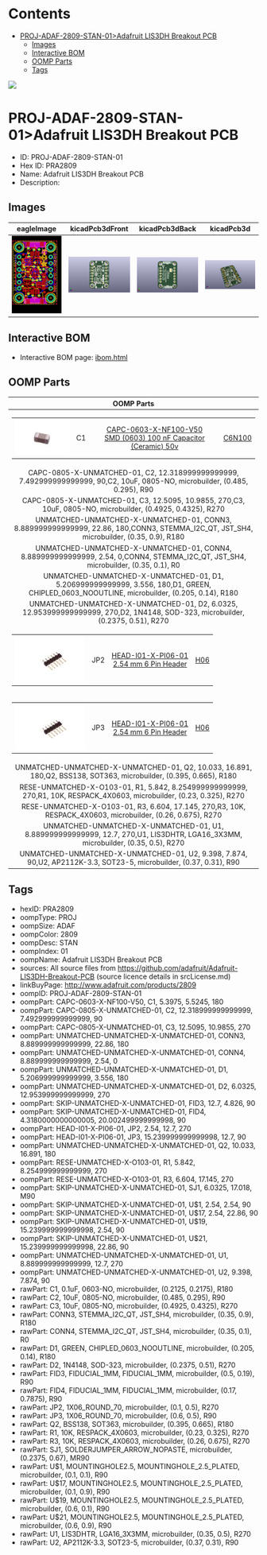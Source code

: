 



Contents
========

* [PROJ-ADAF-2809-STAN-01>Adafruit LIS3DH Breakout PCB](#proj-adaf-2809-stan-01adafruit-lis3dh-breakout-pcb)
	* [Images](#images)
	* [Interactive BOM](#interactive-bom)
	* [OOMP Parts](#oomp-parts)
	* [Tags](#tags)
  
![][im]
# PROJ-ADAF-2809-STAN-01>Adafruit LIS3DH Breakout PCB

- ID: PROJ-ADAF-2809-STAN-01
- Hex ID: PRA2809
- Name: Adafruit LIS3DH Breakout PCB
- Description: 

## Images
  
  

|eagleImage|kicadPcb3dFront|kicadPcb3dBack|kicadPcb3d|
| :---: | :---: | :---: | :---: |
|[![eagleImage](eagleImage_140.png)](eagleImage_600.png)|[![kicadPcb3dFront](kicadPcb3dFront_140.png)](kicadPcb3dFront_600.png)|[![kicadPcb3dBack](kicadPcb3dBack_140.png)](kicadPcb3dBack_600.png)|[![kicadPcb3d](kicadPcb3d_140.png)](kicadPcb3d_600.png)|

## Interactive BOM

- Interactive BOM page: [ibom.html](kicad/bom/ibom.html)

## OOMP Parts
  

|OOMP Parts|
| :---: |
|<table><tr><td>![CAPC-0603-X-NF100-V50](https://raw.githubusercontent.com/oomlout/oomlout_OOMP_parts/main/CAPC-0603-X-NF100-V50/image_140.jpg)</td><td> C1</td><td>[CAPC-0603-X-NF100-V50<br>SMD (0603) 100 nF Capacitor (Ceramic) 50v](https://github.com/oomlout/oomlout_OOMP_parts/tree/main/CAPC-0603-X-NF100-V50/)</td><td>[C6N100](https://github.com/oomlout/oomlout_OOMP_parts/tree/main/CAPC-0603-X-NF100-V50/)</td></tr></table>|
|CAPC-0805-X-UNMATCHED-01, C2, 12.318999999999999, 7.492999999999999, 90,C2, 10uF, 0805-NO, microbuilder, (0.485, 0.295), R90|
|CAPC-0805-X-UNMATCHED-01, C3, 12.5095, 10.9855, 270,C3, 10uF, 0805-NO, microbuilder, (0.4925, 0.4325), R270|
|UNMATCHED-UNMATCHED-X-UNMATCHED-01, CONN3, 8.889999999999999, 22.86, 180,CONN3, STEMMA_I2C_QT, JST_SH4, microbuilder, (0.35, 0.9), R180|
|UNMATCHED-UNMATCHED-X-UNMATCHED-01, CONN4, 8.889999999999999, 2.54, 0,CONN4, STEMMA_I2C_QT, JST_SH4, microbuilder, (0.35, 0.1), R0|
|UNMATCHED-UNMATCHED-X-UNMATCHED-01, D1, 5.206999999999999, 3.556, 180,D1, GREEN, CHIPLED_0603_NOOUTLINE, microbuilder, (0.205, 0.14), R180|
|UNMATCHED-UNMATCHED-X-UNMATCHED-01, D2, 6.0325, 12.953999999999999, 270,D2, 1N4148, SOD-323, microbuilder, (0.2375, 0.51), R270|
|<table><tr><td>![HEAD-I01-X-PI06-01](https://raw.githubusercontent.com/oomlout/oomlout_OOMP_parts/main/HEAD-I01-X-PI06-01/image_140.jpg)</td><td> JP2</td><td>[HEAD-I01-X-PI06-01<br>2.54 mm 6 Pin Header](https://github.com/oomlout/oomlout_OOMP_parts/tree/main/HEAD-I01-X-PI06-01/)</td><td>[H06](https://github.com/oomlout/oomlout_OOMP_parts/tree/main/HEAD-I01-X-PI06-01/)</td></tr></table>|
|<table><tr><td>![HEAD-I01-X-PI06-01](https://raw.githubusercontent.com/oomlout/oomlout_OOMP_parts/main/HEAD-I01-X-PI06-01/image_140.jpg)</td><td> JP3</td><td>[HEAD-I01-X-PI06-01<br>2.54 mm 6 Pin Header](https://github.com/oomlout/oomlout_OOMP_parts/tree/main/HEAD-I01-X-PI06-01/)</td><td>[H06](https://github.com/oomlout/oomlout_OOMP_parts/tree/main/HEAD-I01-X-PI06-01/)</td></tr></table>|
|UNMATCHED-UNMATCHED-X-UNMATCHED-01, Q2, 10.033, 16.891, 180,Q2, BSS138, SOT363, microbuilder, (0.395, 0.665), R180|
|RESE-UNMATCHED-X-O103-01, R1, 5.842, 8.254999999999999, 270,R1, 10K, RESPACK_4X0603, microbuilder, (0.23, 0.325), R270|
|RESE-UNMATCHED-X-O103-01, R3, 6.604, 17.145, 270,R3, 10K, RESPACK_4X0603, microbuilder, (0.26, 0.675), R270|
|UNMATCHED-UNMATCHED-X-UNMATCHED-01, U1, 8.889999999999999, 12.7, 270,U1, LIS3DHTR, LGA16_3X3MM, microbuilder, (0.35, 0.5), R270|
|UNMATCHED-UNMATCHED-X-UNMATCHED-01, U2, 9.398, 7.874, 90,U2, AP2112K-3.3, SOT23-5, microbuilder, (0.37, 0.31), R90|

## Tags

- hexID: PRA2809
- oompType: PROJ
- oompSize: ADAF
- oompColor: 2809
- oompDesc: STAN
- oompIndex: 01
- oompName: Adafruit LIS3DH Breakout PCB
- sources: All source files from https://github.com/adafruit/Adafruit-LIS3DH-Breakout-PCB (source licence details in srcLicense.md)
- linkBuyPage: http://www.adafruit.com/products/2809
- oompID: PROJ-ADAF-2809-STAN-01
- oompPart: CAPC-0603-X-NF100-V50, C1, 5.3975, 5.5245, 180
- oompPart: CAPC-0805-X-UNMATCHED-01, C2, 12.318999999999999, 7.492999999999999, 90
- oompPart: CAPC-0805-X-UNMATCHED-01, C3, 12.5095, 10.9855, 270
- oompPart: UNMATCHED-UNMATCHED-X-UNMATCHED-01, CONN3, 8.889999999999999, 22.86, 180
- oompPart: UNMATCHED-UNMATCHED-X-UNMATCHED-01, CONN4, 8.889999999999999, 2.54, 0
- oompPart: UNMATCHED-UNMATCHED-X-UNMATCHED-01, D1, 5.206999999999999, 3.556, 180
- oompPart: UNMATCHED-UNMATCHED-X-UNMATCHED-01, D2, 6.0325, 12.953999999999999, 270
- oompPart: SKIP-UNMATCHED-X-UNMATCHED-01, FID3, 12.7, 4.826, 90
- oompPart: SKIP-UNMATCHED-X-UNMATCHED-01, FID4, 4.3180000000000005, 20.002499999999998, 90
- oompPart: HEAD-I01-X-PI06-01, JP2, 2.54, 12.7, 270
- oompPart: HEAD-I01-X-PI06-01, JP3, 15.239999999999998, 12.7, 90
- oompPart: UNMATCHED-UNMATCHED-X-UNMATCHED-01, Q2, 10.033, 16.891, 180
- oompPart: RESE-UNMATCHED-X-O103-01, R1, 5.842, 8.254999999999999, 270
- oompPart: RESE-UNMATCHED-X-O103-01, R3, 6.604, 17.145, 270
- oompPart: SKIP-UNMATCHED-X-UNMATCHED-01, SJ1, 6.0325, 17.018, M90
- oompPart: SKIP-UNMATCHED-X-UNMATCHED-01, U$1, 2.54, 2.54, 90
- oompPart: SKIP-UNMATCHED-X-UNMATCHED-01, U$17, 2.54, 22.86, 90
- oompPart: SKIP-UNMATCHED-X-UNMATCHED-01, U$19, 15.239999999999998, 2.54, 90
- oompPart: SKIP-UNMATCHED-X-UNMATCHED-01, U$21, 15.239999999999998, 22.86, 90
- oompPart: UNMATCHED-UNMATCHED-X-UNMATCHED-01, U1, 8.889999999999999, 12.7, 270
- oompPart: UNMATCHED-UNMATCHED-X-UNMATCHED-01, U2, 9.398, 7.874, 90
- rawPart: C1, 0.1uF, 0603-NO, microbuilder, (0.2125, 0.2175), R180
- rawPart: C2, 10uF, 0805-NO, microbuilder, (0.485, 0.295), R90
- rawPart: C3, 10uF, 0805-NO, microbuilder, (0.4925, 0.4325), R270
- rawPart: CONN3, STEMMA_I2C_QT, JST_SH4, microbuilder, (0.35, 0.9), R180
- rawPart: CONN4, STEMMA_I2C_QT, JST_SH4, microbuilder, (0.35, 0.1), R0
- rawPart: D1, GREEN, CHIPLED_0603_NOOUTLINE, microbuilder, (0.205, 0.14), R180
- rawPart: D2, 1N4148, SOD-323, microbuilder, (0.2375, 0.51), R270
- rawPart: FID3, FIDUCIAL_1MM, FIDUCIAL_1MM, microbuilder, (0.5, 0.19), R90
- rawPart: FID4, FIDUCIAL_1MM, FIDUCIAL_1MM, microbuilder, (0.17, 0.7875), R90
- rawPart: JP2, 1X06_ROUND_70, microbuilder, (0.1, 0.5), R270
- rawPart: JP3, 1X06_ROUND_70, microbuilder, (0.6, 0.5), R90
- rawPart: Q2, BSS138, SOT363, microbuilder, (0.395, 0.665), R180
- rawPart: R1, 10K, RESPACK_4X0603, microbuilder, (0.23, 0.325), R270
- rawPart: R3, 10K, RESPACK_4X0603, microbuilder, (0.26, 0.675), R270
- rawPart: SJ1, SOLDERJUMPER_ARROW_NOPASTE, microbuilder, (0.2375, 0.67), MR90
- rawPart: U$1, MOUNTINGHOLE2.5, MOUNTINGHOLE_2.5_PLATED, microbuilder, (0.1, 0.1), R90
- rawPart: U$17, MOUNTINGHOLE2.5, MOUNTINGHOLE_2.5_PLATED, microbuilder, (0.1, 0.9), R90
- rawPart: U$19, MOUNTINGHOLE2.5, MOUNTINGHOLE_2.5_PLATED, microbuilder, (0.6, 0.1), R90
- rawPart: U$21, MOUNTINGHOLE2.5, MOUNTINGHOLE_2.5_PLATED, microbuilder, (0.6, 0.9), R90
- rawPart: U1, LIS3DHTR, LGA16_3X3MM, microbuilder, (0.35, 0.5), R270
- rawPart: U2, AP2112K-3.3, SOT23-5, microbuilder, (0.37, 0.31), R90



[im]: kicadPcb3d_450.png
